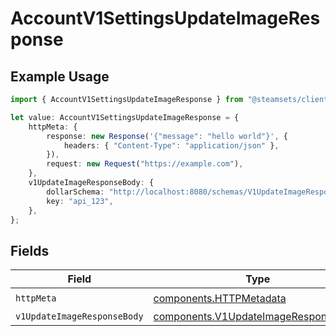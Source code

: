 # AccountV1SettingsUpdateImageResponse

## Example Usage

```typescript
import { AccountV1SettingsUpdateImageResponse } from "@steamsets/client-ts/models/operations";

let value: AccountV1SettingsUpdateImageResponse = {
    httpMeta: {
        response: new Response('{"message": "hello world"}', {
            headers: { "Content-Type": "application/json" },
        }),
        request: new Request("https://example.com"),
    },
    v1UpdateImageResponseBody: {
        dollarSchema: "http://localhost:8080/schemas/V1UpdateImageResponseBody.json",
        key: "api_123",
    },
};
```

## Fields

| Field                                                                                        | Type                                                                                         | Required                                                                                     | Description                                                                                  |
| -------------------------------------------------------------------------------------------- | -------------------------------------------------------------------------------------------- | -------------------------------------------------------------------------------------------- | -------------------------------------------------------------------------------------------- |
| `httpMeta`                                                                                   | [components.HTTPMetadata](../../models/components/httpmetadata.md)                           | :heavy_check_mark:                                                                           | N/A                                                                                          |
| `v1UpdateImageResponseBody`                                                                  | [components.V1UpdateImageResponseBody](../../models/components/v1updateimageresponsebody.md) | :heavy_minus_sign:                                                                           | OK                                                                                           |